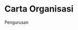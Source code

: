 # Carta Organisasi

Pengurusan

<figure><img src="http://mersing.mrsm.edu.my/data/info-mrsm/organisasi/organisasi-pengurusan.jpg" alt=""><figcaption></figcaption></figure>
